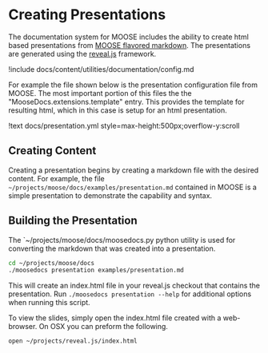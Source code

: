 # Creating Presentations

The documentation system for MOOSE includes the ability to create html based presentations from
[MOOSE flavored markdown](moose_markdown/index.md). The presentations are generated using the [reveal.js](http://lab.hakim.se/reveal-js/) framework.

!include docs/content/utilities/documentation/config.md

For example the file shown below is the presentation configuration file from MOOSE. The most important
portion of this files the the "MooseDocs.extensions.template" entry. This provides the template for
resulting html, which in this case is setup for an html presentation.

!text docs/presentation.yml style=max-height:500px;overflow-y:scroll

## Creating Content

Creating a presentation begins by creating a markdown file with the desired content. For example, the file `~/projects/moose/docs/examples/presentation.md` contained in MOOSE is a simple presentation to demonstrate the capability and syntax.

## Building the Presentation

The `~/projects/moose/docs/moosedocs.py python utility is used for converting the markdown
that was created into a presentation.

```bash
cd ~/projects/moose/docs
./moosedocs presentation examples/presentation.md
```

This will create an index.html file in your reveal.js checkout that contains the presentation. Run `./moosedocs presentation --help` for additional options when running this
script.

To view the slides, simply open the index.html file created with a web-browser. On OSX you can preform the following.

```bash
open ~/projects/reveal.js/index.html
```
